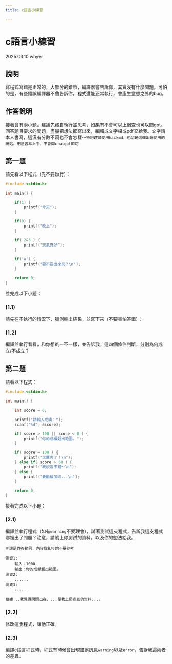```yaml
---
title: c語言小練習

---
```


# c語言小練習
2025.03.10 whyer

## 說明
寫程式寫錯是正常的，大部分的錯誤，編譯器會告訴你，其實沒有什麼問題。可怕的是，有些錯誤編譯器不會告訴你，程式還能正常執行，會產生意想之外的bug。

## 作答說明
接著會有兩小題，建議先親自執行並思考，如果有不會可以上網查也可以問gpt。回答題目要求的問題，盡量把想法都寫出來，編輯成文字檔或pdf交給我。文字請本人書寫，這沒有分數不寫也不會怎樣～`特別建議使用hackmd，也就是這個出題使用的網站。用法容易上手，不會問chatgpt即可`

## 第一題
請先看以下程式（先不要執行）：
```c
#include <stdio.h>

int main() {

    if(1) {
        printf("今天");
    }

    if(0) {
        printf("晚上");
    } 

    if( 2&3 ) {
        printf("天氣真好");
    }

    if('a') {
        printf("要不要出來玩？\n");
    }
    
    return 0;
}
```
並完成以下小題：

### (1.1)
請先在不執行的情況下，猜測輸出結果，並寫下來（不要害怕答錯）：


### (1.2)
編譯並執行看看，和你想的一不一樣，並告訴我，這四個條件判斷，分別為何成立/不成立？

## 第二題
請看以下程式：
```c 
#include <stdio.h>

int main() {

    int score = 0;

    printf("請輸入成績：");
    scanf("%d", &score);

    if( score > 100 || score < 0 ) {
        printf("你的成績超出範圍。");
    }

    if( score = 100 ) {
        printf("太厲害了！\n");
    } else if( score > 60 ) {
        printf("表現還不錯～\n");
    } else {
        printf("要繼續加油...\n");
    }

    return 0;
}
```
接著完成以下小題：

### (2.1)
編譯並執行程式（如有`warning`不要理會），試著測試這支程式，告訴我這支程式哪裡出了問題？注意，請附上你測試的資料，以及你的想法給我。
    
    ＃這是作答範例，內容我亂打的不要參考
    
    測資1:
        輸入：1000
        輸出：你的成績超出範圍。
    測資2:
        ......
    測資3:
        .....
        
    根據...我覺得問題出在，...是我上網查到的資料...。

### (2.2)
修改這隻程式，讓他正確。

### (2.3) 
編譯c語言程式時，程式有時候會出現錯誤訊息`warning`以及`error`，告訴我這兩者的差異。